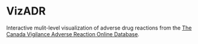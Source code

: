 # VizADR
Interactive mulit-level visualization of adverse drug reactions from the [The Canada Vigilance Adverse Reaction Online Database](https://cvp-pcv.hc-sc.gc.ca/arq-rei/index-eng.jsp).

